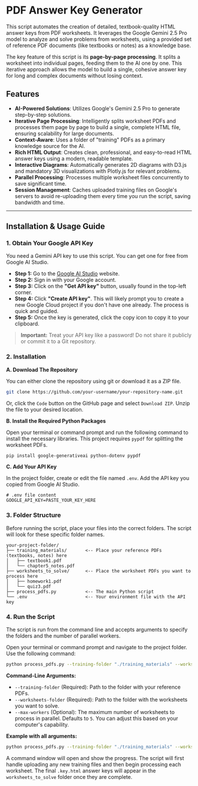 

# PDF Answer Key Generator

This script automates the creation of detailed, textbook-quality HTML answer keys from PDF worksheets. It leverages the Google Gemini 2.5 Pro model to analyze and solve problems from worksheets, using a provided set of reference PDF documents (like textbooks or notes) as a knowledge base.

The key feature of this script is its **page-by-page processing**. It splits a worksheet into individual pages, feeding them to the AI one by one. This iterative approach allows the model to build a single, cohesive answer key for long and complex documents without losing context.

## Features

*   **AI-Powered Solutions**: Utilizes Google's Gemini 2.5 Pro to generate step-by-step solutions.
*   **Iterative Page Processing**: Intelligently splits worksheet PDFs and processes them page by page to build a single, complete HTML file, ensuring scalability for large documents.
*   **Context-Aware**: Uses a folder of "training" PDFs as a primary knowledge source for the AI.
*   **Rich HTML Output**: Creates clean, professional, and easy-to-read HTML answer keys using a modern, readable template.
*   **Interactive Diagrams**: Automatically generates 2D diagrams with D3.js and mandatory 3D visualizations with Plotly.js for relevant problems.
*   **Parallel Processing**: Processes multiple worksheet files concurrently to save significant time.
*   **Session Management**: Caches uploaded training files on Google's servers to avoid re-uploading them every time you run the script, saving bandwidth and time.

---

## Installation & Usage Guide

### 1. Obtain Your Google API Key
You need a Gemini API key to use this script. You can get one for free from Google AI Studio.

*   **Step 1:** Go to the [Google AI Studio](https://aistudio.google.com/) website.
*   **Step 2:** Sign in with your Google account.
*   **Step 3:** Click on the **"Get API key"** button, usually found in the top-left corner.
*   **Step 4:** Click **"Create API key"**. This will likely prompt you to create a new Google Cloud project if you don't have one already. The process is quick and guided.
*   **Step 5:** Once the key is generated, click the copy icon to copy it to your clipboard.

> **Important:** Treat your API key like a password! Do not share it publicly or commit it to a Git repository.

### 2. Installation
**A. Download The Repository**

You can either clone the repository using git or download it as a ZIP file.
```bash
git clone https://github.com/your-username/your-repository-name.git
```
Or, click the `Code` button on the GitHub page and select `Download ZIP`. Unzip the file to your desired location.

**B. Install the Required Python Packages**

Open your terminal or command prompt and run the following command to install the necessary libraries. This project requires `pypdf` for splitting the worksheet PDFs.
```bash
pip install google-generativeai python-dotenv pypdf
```

**C. Add Your API Key**

In the project folder, create or edit the file named `.env`. Add the API key you copied from Google AI Studio.

```
# .env file content
GOOGLE_API_KEY=PASTE_YOUR_KEY_HERE
```

### 3. Folder Structure
Before running the script, place your files into the correct folders. The script will look for these specific folder names.

```
your-project-folder/
├── training_materials/       <-- Place your reference PDFs (textbooks, notes) here
│   ├── textbook1.pdf
│   └── chapter5_notes.pdf
├── worksheets_to_solve/      <-- Place the worksheet PDFs you want to process here
│   ├── homework1.pdf
│   └── quiz3.pdf
├── process_pdfs.py           <-- The main Python script
└── .env                      <-- Your environment file with the API key
```

### 4. Run the Script
The script is run from the command line and accepts arguments to specify the folders and the number of parallel workers.

Open your terminal or command prompt and navigate to the project folder. Use the following command:

```bash
python process_pdfs.py --training-folder "./training_materials" --worksheets-folder "./worksheets_to_solve"
```

**Command-Line Arguments:**

*   `--training-folder` (Required): Path to the folder with your reference PDFs.
*   `--worksheets-folder` (Required): Path to the folder with the worksheets you want to solve.
*   `--max-workers` (Optional): The maximum number of worksheets to process in parallel. Defaults to `5`. You can adjust this based on your computer's capability.

**Example with all arguments:**
```bash
python process_pdfs.py --training-folder "./training_materials" --worksheets-folder "./worksheets_to_solve" --max-workers 3
```

A command window will open and show the progress. The script will first handle uploading any new training files and then begin processing each worksheet. The final `.key.html` answer keys will appear in the `worksheets_to_solve` folder once they are complete.
